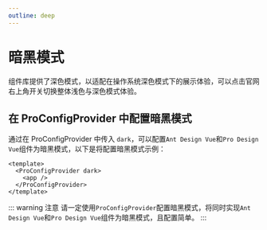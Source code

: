 ```yaml
---
outline: deep
---
```


# 暗黑模式

组件库提供了深色模式，以适配在操作系统深色模式下的展示体验，可以点击官网右上角开关切换整体浅色与深色模式体验。

## 在 ProConfigProvider 中配置暗黑模式

通过在 ProConfigProvider 中传入 `dark`，可以配置`Ant Design Vue`和`Pro Design Vue`组件为暗黑模式，以下是将配置暗黑模式示例：

```vue
<template>
  <ProConfigProvider dark>
    <app />
  </ProConfigProvider>
</template>

```

::: warning 注意
请一定使用`ProConfigProvider`配置暗黑模式，将同时实现`Ant Design Vue`和`Pro Design Vue`组件为暗黑模式，且配置简单。
:::